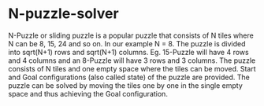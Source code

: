 # N-puzzle-solver
N-Puzzle or sliding puzzle is a popular puzzle that consists of N tiles where N can be 8, 15, 24 and so on. In our example N = 8. The puzzle is divided into sqrt(N+1) rows and sqrt(N+1) columns. Eg. 15-Puzzle will have 4 rows and 4 columns and an 8-Puzzle will have 3 rows and 3 columns. The puzzle consists of N tiles and one empty space where the tiles can be moved. Start and Goal configurations (also called state) of the puzzle are provided. The puzzle can be solved by moving the tiles one by one in the single empty space and thus achieving the Goal configuration.
